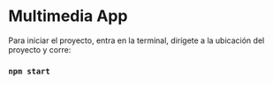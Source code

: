 # Multimedia App

Para iniciar el proyecto, entra en la terminal, dirígete a la ubicación del proyecto y corre:

### `npm start`
